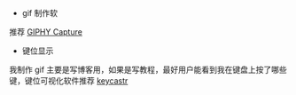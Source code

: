 - gif 制作软   

推荐 [GIPHY Capture](https://itunes.apple.com/cn/app/giphy-capture-the-gif-maker/id668208984?mt=12)

- 键位显示   

我制作 gif 主要是写博客用，如果是写教程，最好用户能看到我在键盘上按了哪些键，键位可视化软件推荐 [keycastr](https://github.com/keycastr/keycastr)